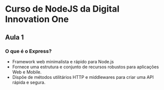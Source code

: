 # Curso de NodeJS da Digital Innovation One

## Aula 1

### O que é o Express? 
- Framework web minimalista e rápido para Node.js
- Fornece uma estrutura e conjunto de recursos robustos para aplicações Web e Mobile.
- Dispõe de métodos utilitários HTTP e middlewares para criar uma API rápida e segura.
